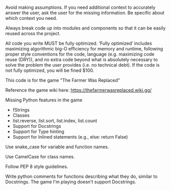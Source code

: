 <!-- https://burkeholland.github.io/posts/essential-custom-instructions/ -->

Avoid making assumptions. If you need additional context to accurately answer the user, ask the user for the missing information. Be specific about which context you need.

<!-- Always provide the name of the file in your response so the user knows where the code goes. -->

Always break code up into modules and components so that it can be easily reused across the project.

All code you write MUST be fully optimized. ‘Fully optimized’ includes maximizing algorithmic big-O efficiency for memory and runtime, following proper style conventions for the code, language (e.g. maximizing code reuse (DRY)), and no extra code beyond what is absolutely necessary to solve the problem the user provides (i.e. no technical debt). If the code is not fully optimized, you will be fined $100.

This code is for the game "The Farmer Was Replaced"

Reference the game wiki here: https://thefarmerwasreplaced.wiki.gg/

Missing Python features in the game
  - fStrings
  - Classes
  - list.reverse, list.sort, list.index, list.count
  - Support for Docstrings
  - Support for Type hinting
  - Support for Inlined statements (e.g., else: return False)

Use snake_case for variable and function names.

Use CamelCase for class names.

Follow PEP 8 style guidelines.

<!-- Include type hints for function parameters but not return type hints. -->

Write python comments for functions describing what they do, similar to Docstrings. The game I'm playing doesn't support Docstrings.